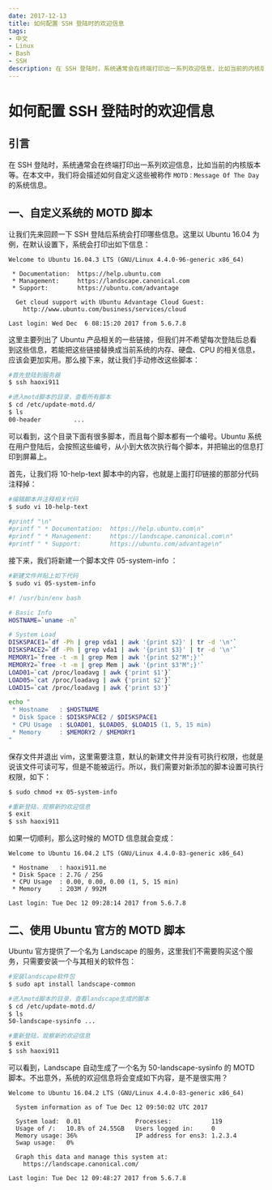 ```yaml
---
date: 2017-12-13
title: 如何配置 SSH 登陆时的欢迎信息
tags:
- 中文
- Linux
- Bash
- SSH
description: 在 SSH 登陆时，系统通常会在终端打印出一系列欢迎信息，比如当前的内核版本等。在本文中，我们将会描述如何自定义这些被称作 Message Of The Day 的系统信息。
---
```

# 如何配置 SSH 登陆时的欢迎信息

## 引言

在 SSH 登陆时，系统通常会在终端打印出一系列欢迎信息，比如当前的内核版本等。在本文中，我们将会描述如何自定义这些被称作 `MOTD：Message Of The Day` 的系统信息。

## 一、自定义系统的 MOTD 脚本
让我们先来回顾一下 SSH 登陆后系统会打印哪些信息。这里以 Ubuntu 16.04 为例，在默认设置下，系统会打印出如下信息：

```
Welcome to Ubuntu 16.04.3 LTS (GNU/Linux 4.4.0-96-generic x86_64)

 * Documentation:  https://help.ubuntu.com
 * Management:     https://landscape.canonical.com
 * Support:        https://ubuntu.com/advantage

  Get cloud support with Ubuntu Advantage Cloud Guest:
    http://www.ubuntu.com/business/services/cloud

Last login: Wed Dec  6 08:15:20 2017 from 5.6.7.8
```

这里主要列出了 Ubuntu 产品相关的一些链接，但我们并不希望每次登陆后总看到这些信息，若能把这些链接替换成当前系统的内存、硬盘、CPU 的相关信息，应该会更加实用。那么接下来，就让我们手动修改这些脚本：

```bash
#首先登陆到服务器
$ ssh haoxi911

#进入motd脚本的目录，查看所有脚本
$ cd /etc/update-motd.d/
$ ls
00-header         ...
```

可以看到，这个目录下面有很多脚本，而且每个脚本都有一个编号。Ubuntu 系统在用户登陆后，会按照这些编号，从小到大依次执行每个脚本，并把输出的信息打印到屏幕上。

首先，让我们将 10-help-text 脚本中的内容，也就是上面打印链接的那部分代码注释掉：

```bash
#编辑脚本并注释相关代码
$ sudo vi 10-help-text

#printf "\n"
#printf " * Documentation:  https://help.ubuntu.com\n"
#printf " * Management:     https://landscape.canonical.com\n"
#printf " * Support:        https://ubuntu.com/advantage\n"
```

接下来，我们将新建一个脚本文件 05-system-info ：

```bash
#新建文件并贴上如下代码
$ sudo vi 05-system-info
```

```bash
#! /usr/bin/env bash

# Basic Info
HOSTNAME=`uname -n`

# System Load
DISKSPACE1=`df -Ph | grep vda1 | awk '{print $2}' | tr -d '\n'`
DISKSPACE2=`df -Ph | grep vda1 | awk '{print $3}' | tr -d '\n'`
MEMORY1=`free -t -m | grep Mem | awk '{print $2"M";}'`
MEMORY2=`free -t -m | grep Mem | awk '{print $3"M";}'`
LOAD01=`cat /proc/loadavg | awk {'print $1'}`
LOAD05=`cat /proc/loadavg | awk {'print $2'}`
LOAD15=`cat /proc/loadavg | awk {'print $3'}`

echo "
 * Hostname   : $HOSTNAME
 * Disk Space : $DISKSPACE2 / $DISKSPACE1
 * CPU Usage  : $LOAD01, $LOAD05, $LOAD15 (1, 5, 15 min)
 * Memory     : $MEMORY2 / $MEMORY1
"
```

保存文件并退出 vim，这里需要注意，默认的新建文件并没有可执行权限，也就是说该文件可读可写，但是不能被运行。所以，我们需要对新添加的脚本设置可执行权限，如下：

```bash
$ sudo chmod +x 05-system-info

#重新登陆，观察新的欢迎信息
$ exit
$ ssh haoxi911
```

如果一切顺利，那么这时候的 MOTD 信息就会变成：

```
Welcome to Ubuntu 16.04.2 LTS (GNU/Linux 4.4.0-83-generic x86_64)

 * Hostname   : haoxi911.me
 * Disk Space : 2.7G / 25G
 * CPU Usage  : 0.00, 0.00, 0.00 (1, 5, 15 min)
 * Memory     : 203M / 992M

Last login: Tue Dec 12 09:28:14 2017 from 5.6.7.8
```

## 二、使用 Ubuntu 官方的 MOTD 脚本

Ubuntu 官方提供了一个名为 Landscape 的服务，这里我们不需要购买这个服务，只需要安装一个与其相关的软件包：

```bash
#安装landscape软件包
$ sudo apt install landscape-common

#进入motd脚本的目录，查看landscape生成的脚本
$ cd /etc/update-motd.d/
$ ls
50-landscape-sysinfo ...

#重新登陆，观察新的欢迎信息
$ exit
$ ssh haoxi911
```

可以看到，Landscape 自动生成了一个名为 50-landscape-sysinfo 的 MOTD 脚本。不出意外，系统的欢迎信息将会变成如下内容，是不是很实用？

```
Welcome to Ubuntu 16.04.2 LTS (GNU/Linux 4.4.0-83-generic x86_64)

  System information as of Tue Dec 12 09:50:02 UTC 2017

  System load:  0.01               Processes:           119
  Usage of /:   10.8% of 24.55GB   Users logged in:     0
  Memory usage: 36%                IP address for ens3: 1.2.3.4
  Swap usage:   0%

  Graph this data and manage this system at:
    https://landscape.canonical.com/

Last login: Tue Dec 12 09:48:27 2017 from 5.6.7.8
```

<Comment />